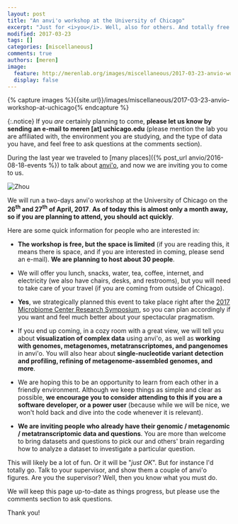 ```yaml
---
layout: post
title: "An anvi'o workshop at the University of Chicago"
excerpt: "Just for <i>you</i>. Well, also for others. And totally free! Except you pay for your travel. But then it may be a lot of fun. MAYBE."
modified: 2017-03-23
tags: []
categories: [miscellaneous]
comments: true
authors: [meren]
image:
  feature: http://merenlab.org/images/miscellaneous/2017-03-23-anvio-workshop-at-uchicago/workshop.png
  display: false
---
```


{% capture images %}{{site.url}}/images/miscellaneous/2017-03-23-anvio-workshop-at-uchicago{% endcapture %}

{:.notice}
If you *are* certainly planning to come, **please let us know by sending an e-mail to meren [at] uchicago.edu** (please mention the lab you are affiliated with, the environment you are studying, and the type of data you have, and feel free to ask questions at the comments section).

During the last year we traveled to [many places]({% post_url anvio/2016-08-18-events %}) to talk about [anvi'o](http://merenlab.org/software/anvio), and now we are inviting you to come to us.

![Zhou]({{images}}/workshop.png)

We will run a two-days anvi'o workshop at the University of Chicago on the **26<sup>th</sup> and 27<sup>th</sup> of April, 2017**. **As of today this is almost only a month away, so if you are planning to attend, you should act quickly**.

Here are some quick information for people who are interested in:

* **The workshop is free, but the space is limited** (if you are reading this, it means there is space, and if you are interested in coming, please send an e-mail). **We are planning to host about 30 people**.

* We will offer you lunch, snacks, water, tea, coffee, internet, and electricity (we also have chairs, desks, and restrooms), but you will need to take care of your travel (if you are coming from outside of Chicago).

* **Yes**, we strategically planned this event to take place right after the [2017 Microbiome Center Research Symposium](https://www.eventbrite.com/e/2017-microbiome-center-research-symposium-registration-31297813603), so you can plan accordingly if you want and feel much better about your spectacular pragmatism.

* If you end up coming, in a cozy room with a great view, we will tell you about **visualization of complex data** using anvi'o, as well as **working with genomes, metagenomes, metatranscriptomes, and pangenomes** in anvi'o. You will also hear about **single-nucleotide variant detection and profiling, refining of metagenome-assembled genomes, and more**.

* We are hoping this to be an opportunity to learn from each other in a friendly environment. Although we keep things as simple and clear as possible, **we encourage you to consider attending to this if you are a software developer, or a power user** (because while we will be nice, we won't hold back and dive into the code whenever it is relevant).

* **We are inviting people who already have their genomic / metagenomic / metatranscriptomic data **and** questions**. You are more than welcome to bring datasets and questions to pick our and others' brain regarding how to analyze a dataset to investigate a particular question.

This will likely be a lot of fun. Or it will be "*just OK*". But for instance I'd totally go. Talk to your supervisor, and show them a couple of anvi'o figures. Are you the supervisor? Well, then you know what you must do.

We will keep this page up-to-date as things progress, but please use the comments section to ask questions.

Thank you!